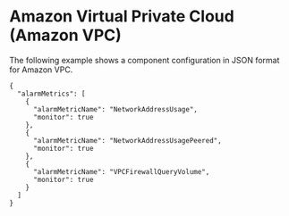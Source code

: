 # Amazon Virtual Private Cloud \(Amazon VPC\)<a name="component-configuration-examples-vpc"></a>

The following example shows a component configuration in JSON format for Amazon VPC\.

```
{
  "alarmMetrics": [
    {
      "alarmMetricName": "NetworkAddressUsage",
      "monitor": true
    },
    {
      "alarmMetricName": "NetworkAddressUsagePeered",
      "monitor": true
    },
    {
      "alarmMetricName": "VPCFirewallQueryVolume",
      "monitor": true
    }
  ]
}
```